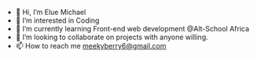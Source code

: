 - 👋 Hi, I’m Elue Michael
- 👀 I’m interested in Coding
- 🌱 I’m currently learning Front-end web development @Alt-School Africa
- 💞️ I’m looking to collaborate on projects with anyone willing.
- 📫 How to reach me meekyberry6@gmail.com

<!---
MeekyBerry/MeekyBerry is a ✨ special ✨ repository because its `README.md` (this file) appears on your GitHub profile.
You can click the Preview link to take a look at your changes.
--->

